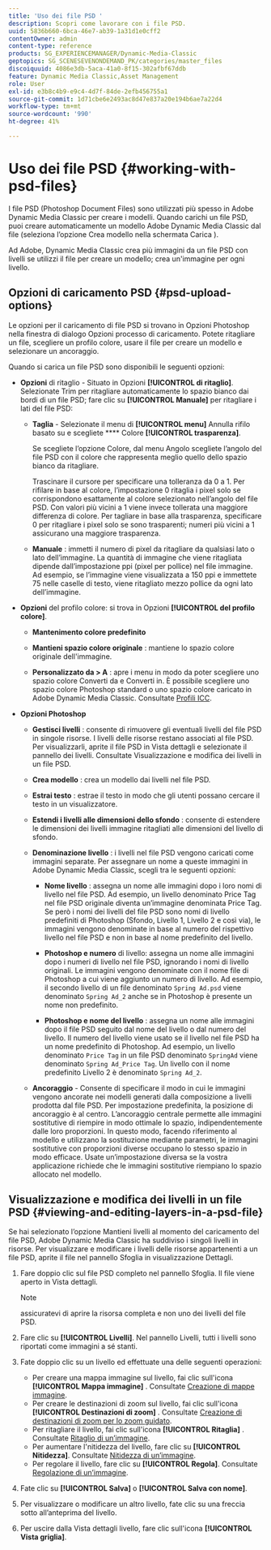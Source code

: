 ```yaml
---
title: 'Uso dei file PSD '
description: Scopri come lavorare con i file PSD.
uuid: 5836b660-6bca-46e7-ab39-1a31d1e0cff2
contentOwner: admin
content-type: reference
products: SG_EXPERIENCEMANAGER/Dynamic-Media-Classic
geptopics: SG_SCENESEVENONDEMAND_PK/categories/master_files
discoiquuid: 4086e3db-5aca-41a0-8f15-302afbf67ddb
feature: Dynamic Media Classic,Asset Management
role: User
exl-id: e3b8c4b9-e9c4-4d7f-84de-2efb456755a1
source-git-commit: 1d71cbe6e2493ac8d47e837a20e194b6ae7a22d4
workflow-type: tm+mt
source-wordcount: '990'
ht-degree: 41%

---
```


# Uso dei file PSD {#working-with-psd-files}

<!--   USED TO BE AN OPTION UNDER COLOR PROFILE OPTIONS * **Convert To sRGB (default)** - Converts to sRGB (Standard Red Green Blue). sRGB is the recommended color space for displaying images on web pages. -->

I file PSD (Photoshop Document Files) sono utilizzati più spesso in Adobe Dynamic Media Classic per creare i modelli. Quando carichi un file PSD, puoi creare automaticamente un modello Adobe Dynamic Media Classic dal file (seleziona l’opzione Crea modello nella schermata Carica ).

Ad Adobe, Dynamic Media Classic crea più immagini da un file PSD con livelli se utilizzi il file per creare un modello; crea un&#39;immagine per ogni livello.

## Opzioni di caricamento PSD {#psd-upload-options}

Le opzioni per il caricamento di file PSD si trovano in Opzioni Photoshop nella finestra di dialogo Opzioni processo di caricamento. Potete ritagliare un file, scegliere un profilo colore, usare il file per creare un modello e selezionare un ancoraggio.

Quando si carica un file PSD sono disponibili le seguenti opzioni:

* **Opzioni**  di ritaglio - Situato in Opzioni  **[!UICONTROL di ritaglio]**. Selezionate Trim per ritagliare automaticamente lo spazio bianco dai bordi di un file PSD; fare clic su **[!UICONTROL Manuale]** per ritagliare i lati del file PSD:

   * **Taglia**  - Selezionate il menu di  **[!UICONTROL menu]** Annulla rifilo basato su e scegliete  **** Colore  **[!UICONTROL trasparenza]**.

      Se scegliete l’opzione Colore, dal menu Angolo scegliete l’angolo del file PSD con il colore che rappresenta meglio quello dello spazio bianco da ritagliare.

      Trascinare il cursore per specificare una tolleranza da 0 a 1. Per rifilare in base al colore, l’impostazione 0 ritaglia i pixel solo se corrispondono esattamente al colore selezionato nell’angolo del file PSD. Con valori più vicini a 1 viene invece tollerata una maggiore differenza di colore. Per tagliare in base alla trasparenza, specificare 0 per ritagliare i pixel solo se sono trasparenti; numeri più vicini a 1 assicurano una maggiore trasparenza.

   * **Manuale** : immetti il numero di pixel da ritagliare da qualsiasi lato o lato dell’immagine. La quantità di immagine che viene ritagliata dipende dall’impostazione ppi (pixel per pollice) nel file immagine. Ad esempio, se l’immagine viene visualizzata a 150 ppi e immettete 75 nelle caselle di testo, viene ritagliato mezzo pollice da ogni lato dell’immagine.

* **Opzioni**  del profilo colore: si trova in Opzioni  **[!UICONTROL del profilo colore]**.

   * **Mantenimento colore predefinito**

   * **Mantieni spazio colore originale** : mantiene lo spazio colore originale dell&#39;immagine.

   * **Personalizzato da > A** : apre i menu in modo da poter scegliere uno spazio colore Converti da e Converti in. È possibile scegliere uno spazio colore Photoshop standard o uno spazio colore caricato in Adobe Dynamic Media Classic. Consultate [Profili ICC](/help/icc-profiles.md).

* **Opzioni Photoshop**

   * **Gestisci livelli** : consente di rimuovere gli eventuali livelli del file PSD in singole risorse. I livelli delle risorse restano associati al file PSD. Per visualizzarli, aprite il file PSD in Vista dettagli e selezionate il pannello dei livelli. Consultate Visualizzazione e modifica dei livelli in un file PSD.

   * **Crea modello** : crea un modello dai livelli nel file PSD.

   * **Estrai testo** : estrae il testo in modo che gli utenti possano cercare il testo in un visualizzatore.

   * **Estendi i livelli alle dimensioni dello sfondo** : consente di estendere le dimensioni dei livelli immagine ritagliati alle dimensioni del livello di sfondo.

   * **Denominazione livello** : i livelli nel file PSD vengono caricati come immagini separate. Per assegnare un nome a queste immagini in Adobe Dynamic Media Classic, scegli tra le seguenti opzioni:

      * **Nome livello** : assegna un nome alle immagini dopo i loro nomi di livello nel file PSD. Ad esempio, un livello denominato Price Tag nel file PSD originale diventa un’immagine denominata Price Tag. Se però i nomi dei livelli del file PSD sono nomi di livello predefiniti di Photoshop (Sfondo, Livello 1, Livello 2 e così via), le immagini vengono denominate in base al numero del rispettivo livello nel file PSD e non in base al nome predefinito del livello.

      * **Photoshop e numero**  di livello: assegna un nome alle immagini dopo i numeri di livello nel file PSD, ignorando i nomi di livello originali. Le immagini vengono denominate con il nome file di Photoshop a cui viene aggiunto un numero di livello. Ad esempio, il secondo livello di un file denominato `Spring Ad.psd` viene denominato `Spring Ad_2` anche se in Photoshop è presente un nome non predefinito.

      * **Photoshop e nome del livello** : assegna un nome alle immagini dopo il file PSD seguito dal nome del livello o dal numero del livello. Il numero del livello viene usato se il livello nel file PSD ha un nome predefinito di Photoshop. Ad esempio, un livello denominato `Price Tag` in un file PSD denominato `SpringAd` viene denominato `Spring Ad_Price Tag`. Un livello con il nome predefinito Livello 2 è denominato `Spring Ad_2`.
   * **Ancoraggio**  - Consente di specificare il modo in cui le immagini vengono ancorate nei modelli generati dalla composizione a livelli prodotta dal file PSD. Per impostazione predefinita, la posizione di ancoraggio è al centro. L’ancoraggio centrale permette alle immagini sostitutive di riempire in modo ottimale lo spazio, indipendentemente dalle loro proporzioni. In questo modo, facendo riferimento al modello e utilizzano la sostituzione mediante parametri, le immagini sostitutive con proporzioni diverse occupano lo stesso spazio in modo efficace. Usate un’impostazione diversa se la vostra applicazione richiede che le immagini sostitutive riempiano lo spazio allocato nel modello.


## Visualizzazione e modifica dei livelli in un file PSD {#viewing-and-editing-layers-in-a-psd-file}

Se hai selezionato l’opzione Mantieni livelli al momento del caricamento del file PSD, Adobe Dynamic Media Classic ha suddiviso i singoli livelli in risorse. Per visualizzare e modificare i livelli delle risorse appartenenti a un file PSD, aprite il file nel pannello Sfoglia in visualizzazione Dettagli.

1. Fare doppio clic sul file PSD completo nel pannello Sfoglia. Il file viene aperto in Vista dettagli.

   >[!NOTE]
   >
   >assicuratevi di aprire la risorsa completa e non uno dei livelli del file PSD.

1. Fare clic su **[!UICONTROL Livelli]**. Nel pannello Livelli, tutti i livelli sono riportati come immagini a sé stanti.
1. Fate doppio clic su un livello ed effettuate una delle seguenti operazioni:

   * Per creare una mappa immagine sul livello, fai clic sull&#39;icona **[!UICONTROL Mappa immagine]** . Consultate [Creazione di mappe immagine](creating-image-maps.md#creating_image_maps).
   * Per creare le destinazioni di zoom sul livello, fai clic sull&#39;icona **[!UICONTROL Destinazioni di zoom]** . Consultate [Creazione di destinazioni di zoom per lo zoom guidato](creating-zoom-targets-guided-zoom.md#creating_zoom_targets_for_guided_zoom).
   * Per ritagliare il livello, fai clic sull&#39;icona **[!UICONTROL Ritaglia]** . Consultate [Ritaglio di un’immagine](cropping-image.md#cropping_an_image).
   * Per aumentare l&#39;nitidezza del livello, fare clic su **[!UICONTROL Nitidezza]**. Consultate [Nitidezza di un’immagine](sharpening-image.md#sharpening_an_image).
   * Per regolare il livello, fare clic su **[!UICONTROL Regola]**. Consultate [Regolazione di un’immagine](adjusting-image.md#adjusting_an_image).

1. Fate clic su **[!UICONTROL Salva]** o **[!UICONTROL Salva con nome]**.
1. Per visualizzare o modificare un altro livello, fate clic su una freccia sotto all’anteprima del livello.
1. Per uscire dalla Vista dettagli livello, fare clic sull&#39;icona **[!UICONTROL Vista griglia]**.

